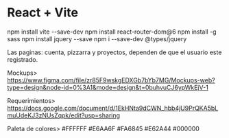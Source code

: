 # React + Vite

npm install vite --save-dev
npm install react-router-dom@6
npm install -g sass
npm install jquery --save
npm i --save-dev @types/jquery

Las paginas: cuenta, pizzarra y proyectos, dependen de que el usuario este registrado.

Mockups> https://www.figma.com/file/zr85F9wskgEDXGb7bYb7MG/Mockups-web?type=design&node-id=0%3A1&mode=design&t=0buhvuCJ6ypWkEjV-1

Requerimientos> https://docs.google.com/document/d/1EkHNta9dCWN_hbb4jU9PrQKA5bLmuUdeKJ3zNUsZqpk/edit?usp=sharing

Paleta de colores> #FFFFFF #E6AA6F #FA6845 #E62A44 #000000